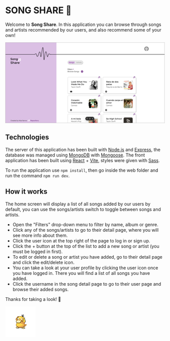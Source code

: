# SONG SHARE 🎵

Welcome to **Song Share**. In this application you can browse through songs and artists recommended by our users, and also recommend some of your own!

![Screenshot of the application](/src/public/screenshot.png)

## Technologies

The server of this application has been built with [Node.js](https://nodejs.org/en) and [Express](https://expressjs.com/), the database was managed using [MongoDB](https://www.mongodb.com/) with [Mongoose](https://mongoosejs.com/). The front application has been built using [React](https://react.dev/) + [Vite](https://vite.dev/), styles were given with [Sass](https://sass-lang.com/).

To run the application use `npm install`, then go inside the web folder and run the command `npm run dev`.

## How it works

The home screen will display a list of all songs added by our users by default, you can use the songs/artists switch to toggle between songs and artists.

- Open the "Filters" drop-down menu to filter by name, album or genre.
- Click any of the songs/artists to go to their detail page, where you will see more info about them.
- Click the user icon at the top right of the page to log in or sign up.
- Click the + button at the top of the list to add a new song or artist (you must be logged in first).
- To edit or delete a song or artist you have added, go to their detail page and click the edit/delete icon.
- You can take a look at your user profile by clicking the user icon once you have logged in. There you will find a list of all songs you have added.
- Click the username in the song detail page to go to their user page and browse their added songs.

Thanks for taking a look! :white_heart:

![Psyduck gif](/src/public/psyduck.png)
